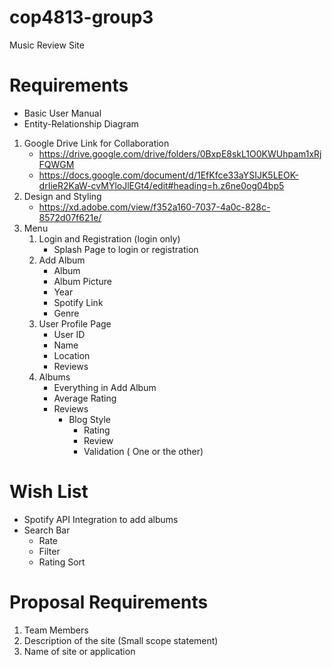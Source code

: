 # cop4813-group3 #
Music Review Site
# Requirements #
- Basic User Manual
- Entity-Relationship Diagram
1. Google Drive Link for Collaboration
    - https://drive.google.com/drive/folders/0BxpE8skL1O0KWUhpam1xRjFQWGM
    - https://docs.google.com/document/d/1EfKfce33aYSIJK5LEOK-drIieR2KaW-cvMYloJlEGt4/edit#heading=h.z6ne0og04bp5
1. Design and Styling
    - https://xd.adobe.com/view/f352a160-7037-4a0c-828c-8572d07f621e/
1. Menu
    1. Login and Registration (login only)
        - Splash Page to login or registration
    1. Add Album
        - Album
        - Album Picture
        - Year
        - Spotify Link
        - Genre
    1. User Profile Page
        - User ID
        - Name
        - Location
        - Reviews
    1. Albums
        - Everything in Add Album
        - Average Rating
        - Reviews
            - Blog Style
                - Rating
                - Review
                - Validation ( One or the other)
                
# Wish List #
   - Spotify API Integration to add albums
   - Search Bar
        - Rate
        - Filter
        - Rating Sort
# Proposal Requirements #
1. Team Members
1. Description of the site (Small scope statement)
1. Name of site or application
​
  

